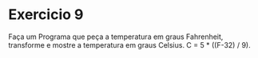 # Exercicio 9
Faça um Programa que peça a temperatura em graus Fahrenheit, transforme e mostre a temperatura em graus Celsius. 
C = 5 * ((F-32) / 9).